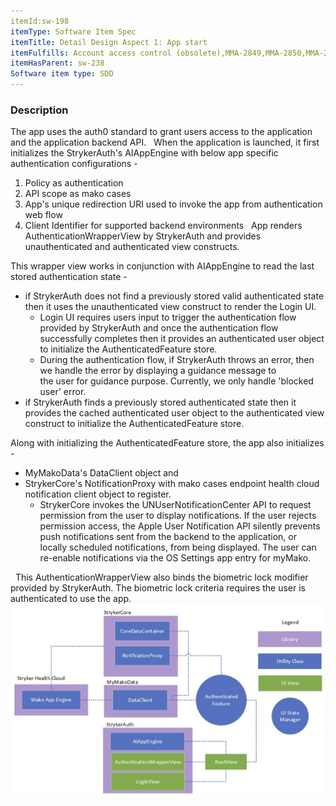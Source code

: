 ```yaml
---
itemId:sw-198
itemType: Software Item Spec
itemTitle: Detail Design Aspect 1: App start
itemFulfills: Account access control (obsolete),MMA-2849,MMA-2850,MMA-2851,MMA-2852,MMA-2857,MMA-2888,MMA-2889,MMA-2890,MMA-2891,MMA-2892,MMA-2893,MMA-2894,MMA-2895,MMA-2896,MMA-2897,MMA-2898,MMA-2899,MMA-2900,MMA-2901,MMA-2902,MMA-2903
itemHasParent: sw-238
Software item type: SDD
---
```

### Description
The app uses the auth0 standard to grant users access to the application and the application backend API.
 
When the application is launched, it first initializes the StrykerAuth's AIAppEngine with below app specific authentication configurations -
1. Policy as authentication
2. API scope as mako cases
3. App's unique redirection URI used to invoke the app from authentication web flow
4. Client Identifier for supported backend environments
 
App renders AuthenticationWrapperView by StrykerAuth and provides unauthenticated and authenticated view constructs.

This wrapper view works in conjunction with AIAppEngine to read the last stored authentication state -
* if StrykerAuth does not find a previously stored valid authenticated state then it uses the unauthenticated view construct to render the Login UI. 
	* Login UI requires users input to trigger the authentication flow provided by StrykerAuth and once the authentication flow successfully completes then it provides an authenticated user object to initialize the AuthenticatedFeature store.
	* During the authentication flow, if StrykerAuth throws an error, then we handle the error by displaying a guidance message to the user for guidance purpose. Currently, we only handle 'blocked user' error.
* if StrykerAuth finds a previously stored authenticated state then it provides the cached authenticated user object to the authenticated view construct to initialize the AuthenticatedFeature store.

Along with initializing the AuthenticatedFeature store, the app also initializes -
* MyMakoData's DataClient object and
* StrykerCore's NotificationProxy with mako cases endpoint health cloud notification client object to register. 
	* StrykerCore invokes the UNUserNotificationCenter API to request permission from the user to display notifications. If the user rejects permission access, the Apple User Notification API silently prevents push notifications sent from the backend to the application, or locally scheduled notifications, from being displayed. The user can re-enable notifications via the OS Settings app entry for myMako.

 
This AuthenticationWrapperView also binds the biometric lock modifier provided by StrykerAuth. The biometric lock criteria requires the user is authenticated to use the app. 
 
 
 ![App](./images/sw-198.1.png)

 